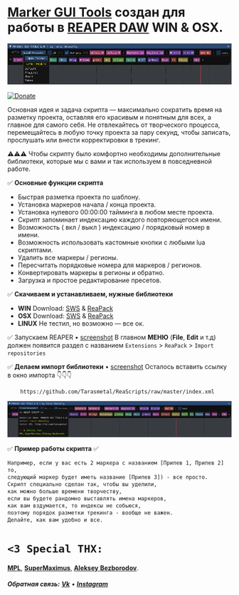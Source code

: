 [Marker GUI Tools](https://github.com/Tarasmetal/ReaScripts/raw/master/GUI%20Tools) создан для работы в [REAPER DAW](https://www.reaper.fm/download.php) WIN & OSX.
======

[![Marker GUI Tools Demo](https://github.com/Tarasmetal/ReaScripts/blob/master/img/Screenshot1.png)](https://github.com/Tarasmetal/ReaScripts/blob/master/img/Screenshot1.png)

[![Donate](https://www.paypalobjects.com/webstatic/en_US/btn/btn_donate_74x21.png)](https://reapack.com/donate)

Основная идея и задача скрипта — максимально сократить время на разметку проекта, оставляя его красивым и понятным для всех, а главное для самого себя.
Не отвлекайтесь от творческого процесса, перемещайтесь в любую точку проекта за пару секунд, чтобы записать, прослушать или внести корректировки в трекинг.

⚠⚠⚠     Чтобы скрипту было комфортно необходимы дополнительные библиотеки,
        которые мы с вами и так используем в повседневной работе.


✅ **Основные функции скрипта**

- Быстрая разметка проекта по шаблону.
- Установка маркеров начала / конца проекта.
- Установка нулевого 00:00:00 тайминга в любом месте проекта.
- Скрипт запоминает индексацию каждого повторяющегося имени.
- Возможность ( вкл / выкл ) индексацию / порядковый номер в имени.
- Возможность использовать кастомные кнопки с любыми lua скриптами.
- Удалить все маркеры / регионы.
- Пересчитать порядковые номера для маркеров / регионов.
- Конвертировать маркеры в регионы и обратно.
- Загрузка и простое редактирование пресетов.


✅ **Скачиваем и устанавливаем, нужные библиотеки**

- **WIN** Download: [SWS](https://sws-extension.org/) & [ReaPack](https://reapack.com/)
- **OSX** Download: [SWS](https://sws-extension.org/) & [ReaPack](https://reapack.com/)
- **LINUX** Не тестил, но возможно — все ок.

✅ Запускаем REAPER • [screenshot]()
        В главном **МЕНЮ** (**File**, **Edit** и т.д) должен появится раздел с названием
        `Extensions` > `ReaPack` > `Import repositories`

✅ **Делаем импорт библиотеки** • [screenshot](https://github.com/Tarasmetal/ReaScripts/blob/master/img/Screenshot_help.png)
        Осталось вставить ссылку в окно импорта 👇👇👇

        https://github.com/Tarasmetal/ReaScripts/raw/master/index.xml

[![Screenshot](https://github.com/Tarasmetal/ReaScripts/blob/master/img/Screenshot2.png)](https://github.com/Tarasmetal/ReaScripts/blob/master/img/Screenshot2.png)

✅ **Пример работы скрипта** ✅

    Например, если у вас есть 2 маркера с названием [Припев 1, Припев 2] то,
    следующий маркер будет иметь название [Припев 3]) - все просто.
    Скрипт специально сделан так, чтобы вы уделили,
    как можно больше времени творчеству,
    если вы будете рандомно выставлять имена маркеров,
    как вам вздумается, то индексы не собьюся,
    поэтому порядок разметки трекинга - вообще не важен.
    Делайте, как вам удобно и все.

# `<3 Special THX:`

[**MPL**](https://vk.com/michael_pilyavskiy), [**SuperMaximus**](https://vk.com/maxsalkov), [**Aleksey** **Bezborodov**](https://vk.com/epitaph666).

###### **Обратная связь:** **[Vk](http://vk.com/tarasmetal)** • [**Instagram**](http://instagram.com/Tarasmetal)

